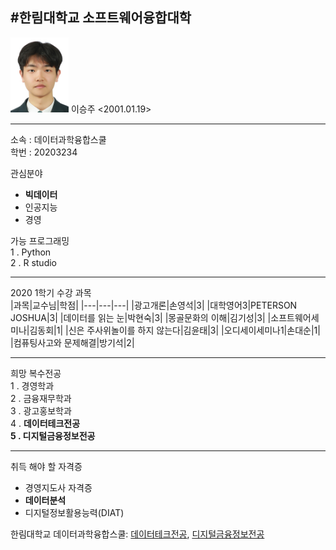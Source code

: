 #한림대학교 소프트웨어융합대학
---
<img src=mail.naver.jpg height=120 weidth=120>
이승주
<2001.01.19>   

---      

소속 : 데이터과학융합스쿨        
학번 : 20203234


관심분야      
* **빅데이터**
* 인공지능
* 경영

가능 프로그래밍   
1 . Python   
2 . R studio  

-----------------------

2020 1학기 수강 과목   
|과목|교수님|학점|
|---|---|---|
|광고개론|손영석|3|
|대학영어3|PETERSON JOSHUA|3|
|데이터를 읽는 눈|박현숙|3|
|몽골문화의 이해|김기성|3|
|소프트웨어세미나|김동회|1|
|신은 주사위놀이를 하지 않는다|김윤태|3|
|오디세이세미나1|손대순|1|
|컴퓨팅사고와 문제해결|방기석|2|

---

희망 복수전공   
1 . 경영학과  
2 . 금융재무학과   
3 . 광고홍보학과  
4 . **데이터테크전공   
5 . 디지털금융정보전공**


---

취득 해야 할 자격증
* 경영지도사 자격증   
* **데이터분석**
* 디지털정보활용능력(DIAT)


한림대학교 데이터과학융합스쿨: [데이터테크전공][google], [디지털금융정보전공][google]

[google]:https://www.hallym.ac.kr/hallym_univ/sub01/cP12/sCP12.html,[google]:https://www.hallym.ac.kr/hallym_univ/sub01/cP12/sCP14.html
